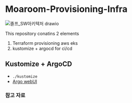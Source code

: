 # Moaroom-Provisioning-Infra

![졸프_SW아키텍처 drawio](https://github.com/MoaRoom/.github/assets/68985625/04d38d18-ff2b-4402-8792-2dcffa97da02)

This repository conatins 2 elements

1. Terraform provisioning aws eks
2. kustomize + argocd for ci/cd

## Kustomize + ArgoCD

- `./kustomize`
- [Argo webUI](https://moaroom-infra.duckdns.org:30999)

### 참고 자료

